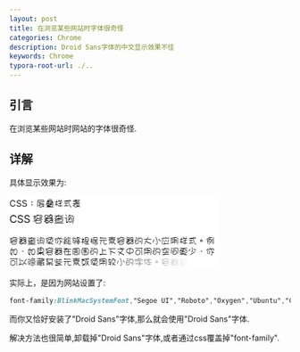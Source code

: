 ```yaml
---
layout: post
title: 在浏览某些网站时字体很奇怪
categories: Chrome
description: Droid Sans字体的中文显示效果不佳
keywords: Chrome
typora-root-url: ./..
---
```


## 引言
在浏览某些网站时网站的字体很奇怪.  

## 详解

具体显示效果为:  

![奇怪的字体](/images/posts/Chrome/奇怪的字体.png)  

实际上，是因为网站设置了:  

```css
font-family:BlinkMacSystemFont,"Segoe UI","Roboto","Oxygen","Ubuntu","Cantarell","Fira Sans","Droid Sans","Helvetica Neue",sans-serif
```
而你又恰好安装了"Droid Sans"字体,那么就会使用"Droid Sans"字体.  

解决方法也很简单,卸载掉"Droid Sans"字体,或者通过css覆盖掉"font-family".  
